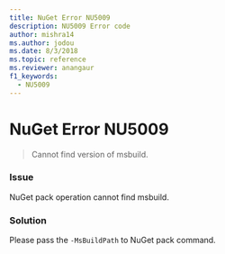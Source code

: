 ```yaml
---
title: NuGet Error NU5009
description: NU5009 Error code
author: mishra14
ms.author: jodou
ms.date: 8/3/2018
ms.topic: reference
ms.reviewer: anangaur
f1_keywords: 
  - NU5009
---
```


# NuGet Error NU5009
> Cannot find version of msbuild.

### Issue

NuGet pack operation cannot find msbuild.


### Solution

Please pass the `-MsBuildPath` to NuGet pack command.

